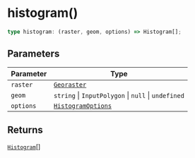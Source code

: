 # histogram()

```ts
type histogram: (raster, geom, options) => Histogram[];
```

## Parameters

| Parameter | Type |
| ------ | ------ |
| `raster` | [`Georaster`](../interfaces/Georaster.md) |
| `geom` | `string` \| `InputPolygon` \| `null` \| `undefined` |
| `options` | [`HistogramOptions`](../interfaces/HistogramOptions.md) |

## Returns

[`Histogram`](../interfaces/Histogram.md)[]
